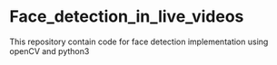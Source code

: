 # Face_detection_in_live_videos
This repository contain code for face detection implementation using openCV and python3
